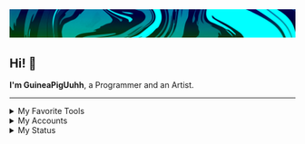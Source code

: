 <div align="center">
  <img src="Default/banner.png"/>
</div>

<h2> Hi! 🤗</h2>

**I'm GuineaPigUuhh**, a Programmer and an Artist.

---

<details>
  <summary>My Favorite Tools</summary>
    <a href="https://skillicons.dev">
    <img src="https://skillicons.dev/icons?i=haxe,haxeflixel,lua,python,js,github,vscode"/>
  </a>
</details>


<details>
  <summary>My Accounts</summary>

  - Discord: guineapiguuhh7841
  - Youtube: <a href="https://www.youtube.com/channel/UCdOS2LIS1up0eeE3KNqlgqg"> @guineapiguuhh7841 </a>
  - Gamebanana: <a href="https://gamebanana.com/members/2300290"> GuineaPigUuhh </a>
</details>

<details>
  <summary>My Status</summary>

  <div align="center">
    <a href="https://github.com/anuraghazra/github-readme-stats">
      <img src="https://github-readme-stats.vercel.app/api?username=GuineaPigUuhh&show_icons=true&hide_border=true&bg_color=90,39009E,00FF7F,00FF7F&title_color=FFFFFF&text_color=FFFFFF&icon_color=FFFFFF"/>
      <img src="https://github-readme-stats.vercel.app/api/top-langs/?username=GuineaPigUuhh&layout=compact&hide_border=true&bg_color=90,39009E,00FF7F&title_color=FFFFFF&text_color=FFFFFF&icon_color=FFFFFF"/>
    </a>
  </div>
</details>
